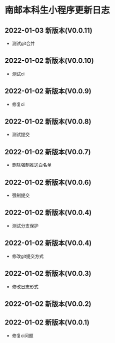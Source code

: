 # 南邮本科生小程序更新日志

## 2022-01-03 新版本(V0.0.11)

* 测试git合并


## 2022-01-02 新版本(V0.0.10)

* 测试ci


## 2022-01-02 新版本(V0.0.9)

* 修复ci


## 2022-01-02 新版本(V0.0.8)

* 测试提交


## 2022-01-02 新版本(V0.0.7)

* 删除强制推送白名单


## 2022-01-02 新版本(V0.0.6)

* 强制提交


## 2022-01-02 新版本(V0.0.4)

* 测试分支保护


## 2022-01-02 新版本(V0.0.4)

* 修改git提交方式


## 2022-01-02 新版本(V0.0.3)

* 修改日志形式


## 2022-01-02 新版本(V0.0.2)



## 2022-01-02 新版本(V0.0.1)

* 修复ci问题








